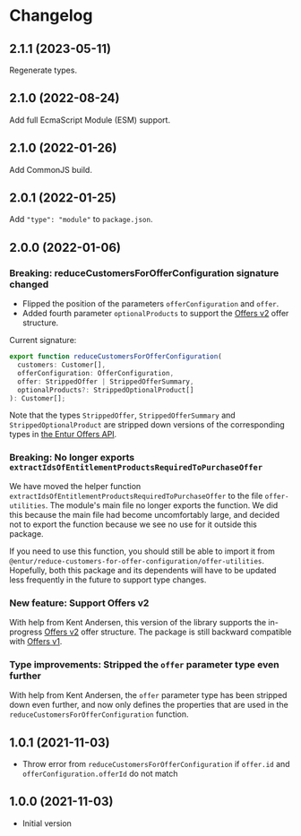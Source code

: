 # Changelog

## 2.1.1 (2023-05-11)

Regenerate types.

## 2.1.0 (2022-08-24)

Add full EcmaScript Module (ESM) support.

## 2.1.0 (2022-01-26)

Add CommonJS build.

## 2.0.1 (2022-01-25)

Add `"type": "module"` to `package.json`.

## 2.0.0 (2022-01-06)

### Breaking: reduceCustomersForOfferConfiguration signature changed

- Flipped the position of the parameters `offerConfiguration` and `offer`.
- Added fourth parameter `optionalProducts` to support the
  [Offers v2](https://developer.entur.org/pages-offers-docs-api-v2) offer
  structure.

Current signature:

```typescript
export function reduceCustomersForOfferConfiguration(
  customers: Customer[],
  offerConfiguration: OfferConfiguration,
  offer: StrippedOffer | StrippedOfferSummary,
  optionalProducts?: StrippedOptionalProduct[]
): Customer[];
```

Note that the types `StrippedOffer`, `StrippedOfferSummary` and
`StrippedOptionalProduct` are stripped down versions of the corresponding types
in [the Entur Offers API](https://developer.entur.org/pages-offers-docs-intro).

### Breaking: No longer exports `extractIdsOfEntitlementProductsRequiredToPurchaseOffer`

We have moved the helper function
`extractIdsOfEntitlementProductsRequiredToPurchaseOffer` to the file
`offer-utilities`. The module's main file no longer exports the function. We did
this because the main file had become uncomfortably large, and decided not to
export the function because we see no use for it outside this package.

If you need to use this function, you should still be able to import it from
`@entur/reduce-customers-for-offer-configuration/offer-utilities`. Hopefully,
both this package and its dependents will have to be updated less frequently in
the future to support type changes.

### New feature: Support Offers v2

With help from Kent Andersen, this version of the library supports the
in-progress [Offers v2](https://developer.entur.org/pages-offers-docs-api-v2)
offer structure. The package is still backward compatible with
[Offers v1](https://developer.entur.org/pages-offers-docs-api).

### Type improvements: Stripped the `offer` parameter type even further

With help from Kent Andersen, the `offer` parameter type has been stripped down
even further, and now only defines the properties that are used in the
`reduceCustomersForOfferConfiguration` function.

## 1.0.1 (2021-11-03)

- Throw error from `reduceCustomersForOfferConfiguration` if `offer.id` and
  `offerConfiguration.offerId` do not match

## 1.0.0 (2021-11-03)

- Initial version
